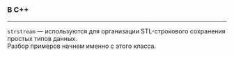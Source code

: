 ### В C++
***
`strstream` — используются для организации STL-строкового сохранения простых типов данных.  
Разбор примеров начнем именно с этого класса.